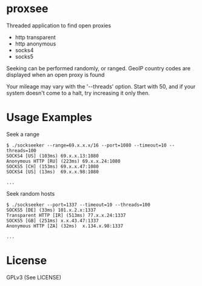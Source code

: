 # proxsee
Threaded application to find open proxies
* http transparent
* http anonymous
* socks4
* socks5

Seeking can be performed randomly, or ranged.
GeoIP country codes are displayed when an open proxy is found

Your mileage may vary with the '--threads' option. Start with 50, and if your system doesn't come to a halt, try increasing it only then.

# Usage Examples

Seek a range
```
$ ./sockseeker --range=69.x.x.x/16 --port=1080 --timeout=10 --threads=100
SOCKS4 [US] (103ms) 69.x.x.13:1080
Anonymous HTTP [RU] (223ms) 69.x.x.24:1080
SOCKS5 [CH] (153ms) 69.x.x.47:1080
SOCKS4 [US] (13ms)  69.x.x.98:1080

...
```

Seek random hosts
```
$ ./sockseeker --port=1337 --timeout=10 --threads=100
SOCKS5 [DE] (33ms) 101.x.2.x:1337
Transparent HTTP [IR] (513ms) 77.x.x.24:1337
SOCKS5 [GB] (251ms) x.x.43.47:1337
Anonymous HTTP [ZA] (32ms)  x.134.x.98:1337

...

```

# License
GPLv3 (See LICENSE)
